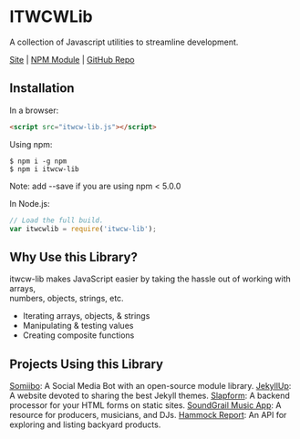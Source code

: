 # ITWCWLib
A collection of Javascript utilities to streamline development.

[Site](https://itwcreativeworks.com/) | [NPM Module](https://www.npmjs.com/package/itwcw-lib) | [GitHub Repo](https://github.com/itw-creative-works/itwcw-lib)

## Installation

In a browser:
```html
<script src="itwcw-lib.js"></script>
```

Using npm:
```shell
$ npm i -g npm
$ npm i itwcw-lib
```
Note: add --save if you are using npm < 5.0.0

In Node.js:
```js
// Load the full build.
var itwcwlib = require('itwcw-lib');

```

## Why Use this Library?

itwcw-lib makes JavaScript easier by taking the hassle out of working with arrays,<br>
numbers, objects, strings, etc.

 * Iterating arrays, objects, & strings
 * Manipulating & testing values
 * Creating composite functions

## Projects Using this Library
[Somiibo](https://somiibo.com/): A Social Media Bot with an open-source module library.
[JekyllUp](https://jekyllup.com/): A website devoted to sharing the best Jekyll themes.
[Slapform](https://slapform.com/): A backend processor for your HTML forms on static sites.
[SoundGrail Music App](https://app.soundgrail.com/): A resource for producers, musicians, and DJs.
[Hammock Report](https://hammockreport.com/): An API for exploring and listing backyard products.
